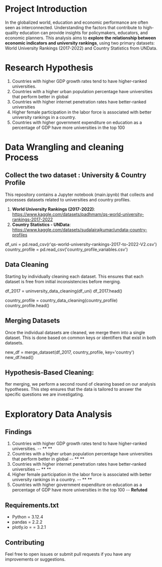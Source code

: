 # Project Introduction

In the globalized world, education and economic performance are often seen as interconnected. Understanding the factors that contribute to high-quality education can provide insights for policymakers, educators, and economic planners. This analysis aims to **explore the relationship between economic indicators and university rankings**, using two primary datasets: World University Rankings (2017-2022) and Country Statistics from UNData.

# Research Hypothesis

1. Countries with higher GDP growth rates tend to have higher-ranked universities.
2. Countries with a higher urban population percentage have universities that perform better in global
3. Countries with higher internet penetration rates have better-ranked universities
4. Higher female participation in the labor force is associated with better university rankings in a country.
5. Countries with higher government expenditure on education as a percentage of GDP have more universities in the top 100


# Data Wrangling and cleaning Process
## Collect the two dataset : University & Country Profile

This repository contains a Jupyter notebook (main.ipynb) that collects and processes datasets related to universities and country profiles.

1. **World University Rankings (2017-2022)**: https://www.kaggle.com/datasets/padhmam/qs-world-university-rankings-2017-2022
2. **Country Statistics - UNData**: https://www.kaggle.com/datasets/sudalairajkumar/undata-country-profiles

df_uni = pd.read_csv(r'qs-world-university-rankings-2017-to-2022-V2.csv')
country_profile = pd.read_csv('country_profile_variables.csv')

## Data Cleaning
Starting by individually cleaning each dataset. This ensures that each dataset is free from initial inconsistencies before merging.

df_2017 = uninversity_data_cleaning(df_uni)
df_2017.head()

country_profile = country_data_cleaning(country_profile)
country_profile.head()

## Merging Datasets
Once the individual datasets are cleaned, we merge them into a single dataset. This is done based on common keys or identifiers that exist in both datasets.

new_df = merge_dataset(df_2017, country_profile, key='country')
new_df.head()

## Hypothesis-Based Cleaning:
fter merging, we perform a second round of cleaning based on our analysis hypotheses. This step ensures that the data is tailored to answer the specific questions we are investigating.


# Exploratory Data Analysis



## Findings

1. Countries with higher GDP growth rates tend to have higher-ranked universities. -- ** **
2. Countries with a higher urban population percentage have universities that perform better in global -- ** **
3. Countries with higher internet penetration rates have better-ranked universities -- ** **
4. Higher female participation in the labor force is associated with better university rankings in a country. -- ** **
5. Countries with higher government expenditure on education as a percentage of GDP have more universities in the top 100 -- **Refuted**





## Requirements.txt

- Python = 3.12.4
- pandas = 2.2.2
- plotly.io = = 3.2.1

## Contributing

Feel free to open issues or submit pull requests if you have any improvements or suggestions.
